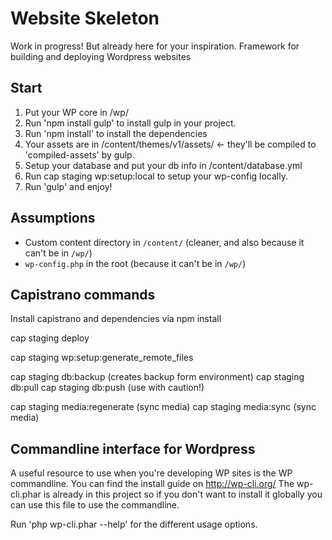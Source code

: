 # Website Skeleton

Work in progress! But already here for your inspiration.
Framework for building and deploying Wordpress websites

## Start

1. Put your WP core in /wp/
2. Run 'npm install gulp' to install gulp in your project.
3. Run 'npm install' to install the dependencies
4. Your assets are in /content/themes/v1/assets/ <- they'll be compiled to 'compiled-assets' by gulp.
5. Setup your database and put your db info in /content/database.yml
6. Run cap staging wp:setup:local to setup your wp-config locally.
7. Run 'gulp' and enjoy!

## Assumptions

* Custom content directory in `/content/` (cleaner, and also because it can't be in `/wp/`)
* `wp-config.php` in the root (because it can't be in `/wp/`)

## Capistrano commands

Install capistrano and dependencies via npm install

cap staging deploy

cap staging wp:setup:generate_remote_files

cap staging db:backup (creates backup form environment)
cap staging db:pull
cap staging db:push (use with caution!)

cap staging media:regenerate (sync media)
cap staging media:sync (sync media)


## Commandline interface for Wordpress
A useful resource to use when you're developing WP sites is the WP commandline.
You can find the install guide on http://wp-cli.org/
The wp-cli.phar is already in this project so if you don't want to install it globally you can use this file to use the commandline.

Run 'php wp-cli.phar --help' for the different usage options.
